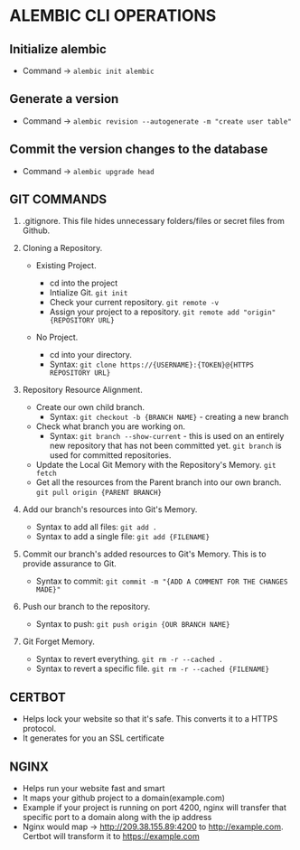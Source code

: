# ALEMBIC CLI OPERATIONS

## Initialize alembic

- Command -> `alembic init alembic`

## Generate a version

- Command -> `alembic revision --autogenerate -m "create user table"`

## Commit the version changes to the database

- Command -> `alembic upgrade head`

## GIT COMMANDS

1. .gitignore. This file hides unnecessary folders/files or secret files from Github.

2. Cloning a Repository.

   - Existing Project.

     - cd into the project
     - Intialize Git. `git init`
     - Check your current repository. `git remote -v`
     - Assign your project to a repository. `git remote add "origin" {REPOSITORY URL}`

   - No Project.
     - cd into your directory.
     - Syntax: `git clone https://{USERNAME}:{TOKEN}@{HTTPS REPOSITORY URL}`

3. Repository Resource Alignment.

   - Create our own child branch.
     - Syntax: `git checkout -b {BRANCH NAME}` - creating a new branch
   - Check what branch you are working on.
     - Syntax: `git branch --show-current` - this is used on an entirely new repository that has not been committed yet. `git branch` is used for committed repositories.
   - Update the Local Git Memory with the Repository's Memory. `git fetch`
   - Get all the resources from the Parent branch into our own branch. `git pull origin {PARENT BRANCH}`

4. Add our branch's resources into Git's Memory.

   - Syntax to add all files: `git add .`
   - Syntax to add a single file: `git add {FILENAME}`

5. Commit our branch's added resources to Git's Memory. This is to provide assurance to Git.

   - Syntax to commit: `git commit -m "{ADD A COMMENT FOR THE CHANGES MADE}"`

6. Push our branch to the repository.

   - Syntax to push: `git push origin {OUR BRANCH NAME}`

7. Git Forget Memory.
   - Syntax to revert everything. `git rm -r --cached .`
   - Syntax to revert a specific file. `git rm -r --cached {FILENAME}`

## CERTBOT

- Helps lock your website so that it's safe. This converts it to a HTTPS protocol.
- It generates for you an SSL certificate

## NGINX

- Helps run your website fast and smart
- It maps your github project to a domain(example.com)
- Example if your project is running on port 4200, nginx will transfer that specific port to a domain along with the ip address
- Nginx would map -> http://209.38.155.89:4200 to http://example.com. Certbot will transform it to https://example.com
